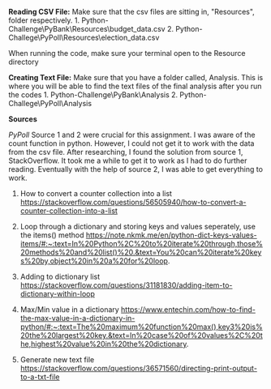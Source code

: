 
**Reading CSV File:**
Make sure that the csv files are sitting in, "Resources", folder respectively. 
    1. Python-Challenge\PyBank\Resources\budget_data.csv
    2. Python-Challege\PyPoll\Resources\election_data.csv

When running the code, make sure your terminal open to the Resource directory

**Creating Text File:**
Make sure that you have a folder called, Analysis. This is where you will be able to find the text files of the final analysis after you run the codes 
    1. Python-Challenge\PyBank\Analysis
    2. Python-Challege\PyPoll\Analysis

**Sources**

*PyPoll*
Source 1 and 2 were crucial for this assignment. I was aware of the count function in python. However, I could not get it to work with the data from the csv file. After researching, I found the solution from source 1, StackOverflow. It took me a while to get it to work as I had to do further reading. Eventually with the help of source 2, I was able to get everything to work. 

1. How to convert a counter collection into a list
https://stackoverflow.com/questions/56505940/how-to-convert-a-counter-collection-into-a-list

2. Loop through a dictionary and storing keys and values seperately, use the items() method
https://note.nkmk.me/en/python-dict-keys-values-items/#:~:text=In%20Python%2C%20to%20iterate%20through,those%20methods%20and%20list()%20.&text=You%20can%20iterate%20keys%20by,object%20in%20a%20for%20loop.

3. Adding to dictionary list
https://stackoverflow.com/questions/31181830/adding-item-to-dictionary-within-loop

4. Max/Min value in a dictionary 
https://www.entechin.com/how-to-find-the-max-value-in-a-dictionary-in-python/#:~:text=The%20maximum%20function%20max(),key3%20is%20the%20largest%20key.&text=In%20case%20of%20values%2C%20the,highest%20value%20in%20the%20dictionary.

5. Generate new text file
https://stackoverflow.com/questions/36571560/directing-print-output-to-a-txt-file



